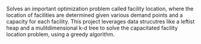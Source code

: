 Solves an important optimization problem called facility location, where the location of facilities are determined given various demand points and a capacity for each facility. This project leverages data strucutres like a leftist heap and a mulitdimensional k-d tree to solve the capacitated facility location problem, using a greedy algorithm.
